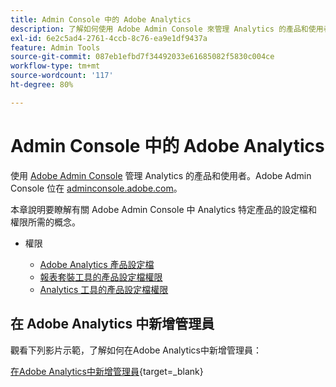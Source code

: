 ```yaml
---
title: Admin Console 中的 Adobe Analytics
description: 了解如何使用 Adobe Admin Console 來管理 Analytics 的產品和使用者。
exl-id: 6e2c5ad4-2761-4ccb-8c76-ea9e1df9437a
feature: Admin Tools
source-git-commit: 087eb1efbd7f34492033e61685082f5830c004ce
workflow-type: tm+mt
source-wordcount: '117'
ht-degree: 80%

---
```


# Admin Console 中的 Adobe Analytics

使用 [Adobe Admin Console](https://helpx.adobe.com/enterprise/using/admin-console.html) 管理 Analytics 的產品和使用者。Adobe Admin Console 位在 [adminconsole.adobe.com](https://adminconsole.adobe.com/)。

本章說明要瞭解有關 Adobe Admin Console 中 Analytics 特定產品的設定檔和權限所需的概念。

* 權限

   * [Adobe Analytics 產品設定檔](/help/admin/admin-console/permissions/product-profile.md)
   * [報表套裝工具的產品設定檔權限](/help/admin/admin-console/permissions/report-suite-tools.md)
   * [Analytics 工具的產品設定檔權限](/help/admin/admin-console/permissions/analytics-tools.md)

## 在 Adobe Analytics 中新增管理員

觀看下列影片示範，了解如何在Adobe Analytics中新增管理員：

[在Adobe Analytics中新增管理員](https://video.tv.adobe.com/v/37648/?quality=12){target=_blank}
